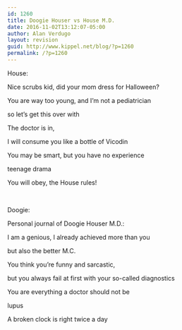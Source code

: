 ```yaml
---
id: 1260
title: Doogie Houser vs House M.D.
date: 2016-11-02T13:12:07-05:00
author: Alan Verdugo
layout: revision
guid: http://www.kippel.net/blog/?p=1260
permalink: /?p=1260
---
```

House:

Nice scrubs kid, did your mom dress for Halloween?

You are way too young, and I&#8217;m not a pediatrician

so let&#8217;s get this over with

The doctor is in,

I will consume you like a bottle of Vicodin

You may be smart, but you have no experience

teenage drama

You will obey, the House rules!

&nbsp;

Doogie:

Personal journal of Doogie Houser M.D.:

I am a genious, I already achieved more than you

but also the better M.C.

You think you&#8217;re funny and sarcastic,

but you always fail at first with your so-called diagnostics

You are everything a doctor should not be

lupus

A broken clock is right twice a day